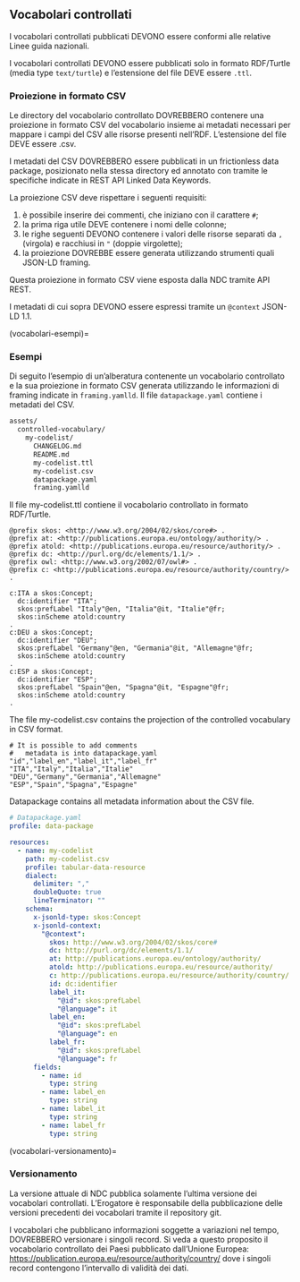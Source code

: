 ## Vocabolari controllati

I vocabolari controllati pubblicati DEVONO essere conformi
alle relative Linee guida nazionali.

I vocabolari controllati DEVONO essere pubblicati solo in formato RDF/Turtle (media type `text/turtle`)
e l’estensione del file DEVE essere `.ttl`.

### Proiezione in formato CSV

Le directory del vocabolario controllato DOVREBBERO contenere una proiezione in formato CSV del vocabolario
insieme ai metadati necessari per mappare i campi del CSV alle risorse presenti nell’RDF.
L’estensione del file DEVE essere .csv.

I metadati del CSV DOVREBBERO essere pubblicati in un frictionless data package,
posizionato nella stessa directory ed
annotato con tramite le specifiche indicate in REST API Linked Data Keywords.

La proiezione CSV deve rispettare i seguenti requisiti:

1. è possibile inserire dei commenti, che iniziano con il carattere `#`;
1. la prima riga utile DEVE contenere i nomi delle colonne;
1. le righe seguenti DEVONO contenere i valori delle risorse separati da `,` (virgola)
   e racchiusi in `"` (doppie virgolette);
1. la proiezione DOVREBBE essere generata utilizzando strumenti quali JSON-LD framing.

Questa proiezione in formato CSV viene esposta dalla NDC tramite API REST.

I metadati di cui sopra DEVONO essere espressi tramite un `@context` JSON-LD 1.1.

(vocabolari-esempi)=
### Esempi

Di seguito l’esempio di un’alberatura contenente
un vocabolario controllato e la sua proiezione in formato CSV
generata utilizzando le informazioni di framing indicate in
`framing.yamlld`.
Il file `datapackage.yaml` contiene i metadati del CSV.

```bash
assets/
  controlled-vocabulary/
    my-codelist/
      CHANGELOG.md
      README.md
      my-codelist.ttl
      my-codelist.csv
      datapackage.yaml
      framing.yamlld
```

Il file my-codelist.ttl contiene il vocabolario controllato in formato RDF/Turtle.

```turtle
@prefix skos: <http://www.w3.org/2004/02/skos/core#> .
@prefix at: <http://publications.europa.eu/ontology/authority/> .
@prefix atold: <http://publications.europa.eu/resource/authority/> .
@prefix dc: <http://purl.org/dc/elements/1.1/> .
@prefix owl: <http://www.w3.org/2002/07/owl#> .
@prefix c: <http://publications.europa.eu/resource/authority/country/> .

c:ITA a skos:Concept;
  dc:identifier "ITA";
  skos:prefLabel "Italy"@en, "Italia"@it, "Italie"@fr;
  skos:inScheme atold:country
.
c:DEU a skos:Concept;
  dc:identifier "DEU";
  skos:prefLabel "Germany"@en, "Germania"@it, "Allemagne"@fr;
  skos:inScheme atold:country
.
c:ESP a skos:Concept;
  dc:identifier "ESP";
  skos:prefLabel "Spain"@en, "Spagna"@it, "Espagne"@fr;
  skos:inScheme atold:country
.
```

The file my-codelist.csv contains the projection of the controlled vocabulary in CSV format.

```csv
# It is possible to add comments
#   metadata is into datapackage.yaml
"id","label_en","label_it","label_fr"
"ITA","Italy","Italia","Italie"
"DEU","Germany","Germania","Allemagne"
"ESP","Spain","Spagna","Espagne"
```

Datapackage contains all metadata information about the CSV file.

```yaml
# Datapackage.yaml
profile: data-package

resources:
  - name: my-codelist
    path: my-codelist.csv
    profile: tabular-data-resource
    dialect:
      delimiter: ","
      doubleQuote: true
      lineTerminator: ""
    schema:
      x-jsonld-type: skos:Concept
      x-jsonld-context:
        "@context":
          skos: http://www.w3.org/2004/02/skos/core#
          dc: http://purl.org/dc/elements/1.1/
          at: http://publications.europa.eu/ontology/authority/
          atold: http://publications.europa.eu/resource/authority/
          c: http://publications.europa.eu/resource/authority/country/
          id: dc:identifier
          label_it:
            "@id": skos:prefLabel
            "@language": it
          label_en:
            "@id": skos:prefLabel
            "@language": en
          label_fr:
            "@id": skos:prefLabel
            "@language": fr
      fields:
        - name: id
          type: string
        - name: label_en
          type: string
        - name: label_it
          type: string
        - name: label_fr
          type: string
```

(vocabolari-versionamento)=
### Versionamento

La versione attuale di NDC pubblica solamente l’ultima versione dei vocabolari controllati.
L’Erogatore è responsabile della pubblicazione delle versioni precedenti dei vocabolari
tramite il repository git.

I vocabolari che pubblicano informazioni soggette a variazioni nel tempo,
DOVREBBERO versionare i singoli record.
Si veda a questo proposito il vocabolario controllato dei Paesi pubblicato
dall’Unione Europea: https://publication.europa.eu/resource/authority/country/
dove i singoli record contengono l’intervallo di validità dei dati.
